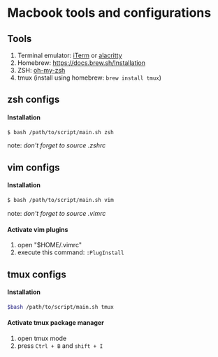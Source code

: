 # Macbook tools and configurations

## Tools
1. Terminal emulator: [iTerm](https://iterm2.com) or [alacritty](https://github.com/alacritty/alacritty)
1. Homebrew: https://docs.brew.sh/Installation
1. ZSH: [oh-my-zsh](https://github.com/ohmyzsh/ohmyzsh)
1. tmux (install using homebrew: `brew install tmux`)

## zsh configs

#### Installation
```sh
$ bash /path/to/script/main.sh zsh
```
note: *don't forget to source .zshrc*

## vim configs

#### Installation
```sh
$ bash /path/to/script/main.sh vim
```
note: *don't forget to source .vimrc*

#### Activate vim plugins
1. open "$HOME/.vimrc"
1. execute this command: `:PlugInstall`

## tmux configs

#### Installation
```sh
$bash /path/to/script/main.sh tmux
```

#### Activate tmux package manager
1. open tmux mode
1. press `Ctrl + B` and `shift + I`

